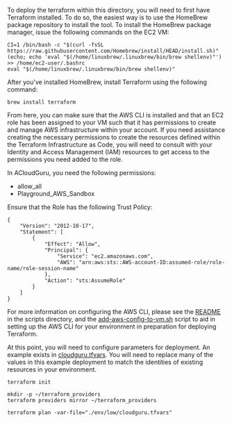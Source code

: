 To deploy the terraform within this directory, you will need to first have Terraform installed. To do so, the easiest way is to use the HomeBrew package repository to install the tool. To install the HomeBrew package manager, issue the following commands on the EC2 VM:

```
CI=1 /bin/bash -c "$(curl -fsSL https://raw.githubusercontent.com/Homebrew/install/HEAD/install.sh)"
(echo; echo 'eval "$(/home/linuxbrew/.linuxbrew/bin/brew shellenv)"') >> /home/ec2-user/.bashrc
eval "$(/home/linuxbrew/.linuxbrew/bin/brew shellenv)"
```

After you've installed HomeBrew, install Terraform using the following command:

```
brew install terraform
```

From here, you can make sure that the AWS CLI is installed and that an EC2 role has been assigned to your VM such that it has permissions to create and manage AWS infrastructure within your account. If you need assistance creating the necessary permissions to create the resources defined within the Terraform Infrastructure as Code, you will need to consult with your Identity and Access Management (IAM) resources to get access to the permissions you need added to the role.

In ACloudGuru, you need the following permissions:
- allow_all
- Playground_AWS_Sandbox

Ensure that the Role has the following Trust Policy:
```
{
    "Version": "2012-10-17",
    "Statement": [
        {
            "Effect": "Allow",
            "Principal": {
                "Service": "ec2.amazonaws.com",
                "AWS": "arn:aws:sts::AWS-account-ID:assumed-role/role-name/role-session-name"
            },
            "Action": "sts:AssumeRole"
        }
    ]
}
```

For more information on configuring the AWS CLI, please see the [README](../scripts/README.md) in the scripts directory, and the [add-aws-config-to-vm.sh](../scripts/add-aws-config-to-vm.sh) script to aid in setting up the AWS CLI for your environment in preparation for deploying Terraform.

At this point, you will need to configure parameters for deployment. An example exists in [cloudguru.tfvars](env/low/cloudguru.tfvars). You will need to replace many of the values in this example deployment to match the identities of existing resources in your environment.

```
terraform init
```

```
mkdir -p ~/terraform_providers
terraform providers mirror ~/terraform_providers
```


```
terraform plan -var-file="./env/low/cloudguru.tfvars"
```
